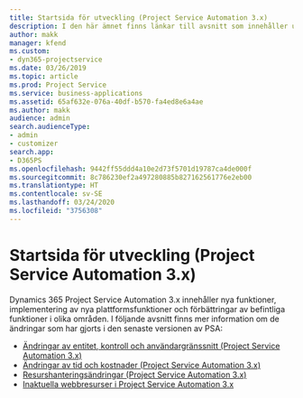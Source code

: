 ```yaml
---
title: Startsida för utveckling (Project Service Automation 3.x)
description: I den här ämnet finns länkar till avsnitt som innehåller utvecklingsinformation för Dynamics 365 Project Service Automation (PSA) version 3.x.
author: makk
manager: kfend
ms.custom:
- dyn365-projectservice
ms.date: 03/26/2019
ms.topic: article
ms.prod: Project Service
ms.service: business-applications
ms.assetid: 65af632e-076a-40df-b570-fa4ed8e6a4ae
ms.author: makk
audience: admin
search.audienceType:
- admin
- customizer
search.app:
- D365PS
ms.openlocfilehash: 9442ff55ddd4a10e2d73f5701d19787ca4de000f
ms.sourcegitcommit: 8c786230ef2a497280885b827162561776e2eb00
ms.translationtype: HT
ms.contentlocale: sv-SE
ms.lasthandoff: 03/24/2020
ms.locfileid: "3756308"
---
```

# <a name="development-home-page-project-service-automation-3x"></a>Startsida för utveckling (Project Service Automation 3.x)

Dynamics 365 Project Service Automation 3.x innehåller nya funktioner, implementering av nya plattformsfunktioner och förbättringar av befintliga funktioner i olika områden. I följande avsnitt finns mer information om de ändringar som har gjorts i den senaste versionen av PSA:

- [Ändringar av entitet, kontroll och användargränssnitt (Project Service Automation 3.x)](../developer-guides/entity-changes-v3.x.md)
- [Ändringar av tid och kostnader (Project Service Automation 3.x)](../developer-guides/time-expense-changes-v3.x.md)
- [Resurshanteringsändringar (Project Service Automation 3.x)](../developer-guides/resource-management-changes-v3.x.md)
- [Inaktuella webbresurser i Project Service Automation 3.x](../developer-guides/web-resources-deprecated-v3.x.md)
